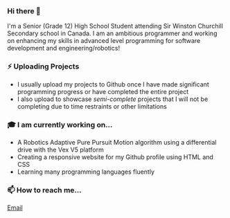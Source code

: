 ### Hi there 👋

I'm a Senior (Grade 12) High School Student attending Sir Winston Churchill Secondary school in Canada. I am an ambitious programmer and working on enhancing my skills in advanced level programming for software development and engineering/robotics!

### ⚡ Uploading Projects
 * I usually upload my projects to Github once I have made significant programming progress or have completed the entire project
 * I also upload to showcase *semi-complete* projects that I will not be completing due to time restraints or other limitations
 
### 🎓 I am currently working on...
 * A Robotics Adaptive Pure Pursuit Motion algorithm using a differential drive with the Vex V5 platform
 * Creating a responsive website for my Github profile using HTML and CSS
 * Learning many programming languages fluently

### 📫 How to reach me...
[Email](mailto:patelsa@students.dsbn.org)

<!--
**Saurinpatel20/saurinpatel20** is a ✨ _special_ ✨ repository because its `README.md` (this file) appears on your GitHub profile.

Here are some ideas to get you started:

- 🔭 I’m currently working on ...
- 🌱 I’m currently learning ...
- 👯 I’m looking to collaborate on ...
- 🤔 I’m looking for help with ...
- 💬 Ask me about ...
- 📫 How to reach me: ...
- 😄 Pronouns: ...
- ⚡ Fun fact: ...
-->
